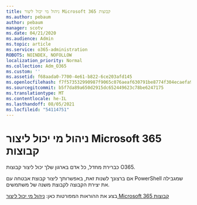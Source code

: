 ```yaml
---
title: ניהול מי יכול ליצור Microsoft 365 קבוצות
ms.author: pebaum
author: pebaum
manager: scotv
ms.date: 04/21/2020
ms.audience: Admin
ms.topic: article
ms.service: o365-administration
ROBOTS: NOINDEX, NOFOLLOW
localization_priority: Normal
ms.collection: Adm_O365
ms.custom: ''
ms.assetid: f68aada0-7700-4e61-b822-6ce203afd145
ms.openlocfilehash: f7f573532990987f9065c076aeaf630791be8774f304ecaefa90cdee8b08b280
ms.sourcegitcommit: b5f7da89a650d2915dc652449623c78be6247175
ms.translationtype: MT
ms.contentlocale: he-IL
ms.lasthandoff: 08/05/2021
ms.locfileid: "54114751"
---
```

# <a name="manage-who-can-create-microsoft-365-groups"></a>ניהול מי יכול ליצור Microsoft 365 קבוצות

כברירת מחדל, כל אדם בארגון שלך יכול ליצור קבוצות O365.
  
אם ברצונך לשנות זאת, באפשרותך ליצור קבוצת אבטחה עם PowerShell שמגבילה את יצירת הקבוצה לקבוצת משנה של משתמשים.
  
בצע את ההוראות המפורטות כאן: [ניהול מי יכול ליצור Microsoft 365 קבוצות](https://docs.microsoft.com/microsoft-365/admin/create-groups/manage-creation-of-groups)
  

